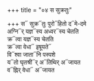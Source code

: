 +++
title = "०४ स सुक्रतुः"

+++
स᳓ सुक्र᳓तुः पुरो᳓हितो द᳓मे-दमे  
अग्नि᳓र् यज्ञ᳓स्य अध्वर᳓स्य चेतति  
क्र᳓त्वा यज्ञ᳓स्य चेतति  
क्र᳓त्वा वेधा᳓ इषूयते᳓  
वि᳓श्वा जाता᳓नि पस्पशे  
य᳓तो घृतश्री᳓र् अ᳓तिथिर् अ᳓जायत  
व᳓ह्निर् वेधा᳓ अ᳓जायत